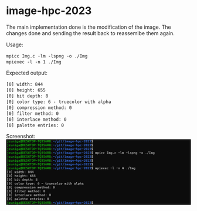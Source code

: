 # image-hpc-2023

The main implementation done is the modification of the image. The changes done and sending the result back to reassemlbe them again.

Usage:
```
mpicc Img.c -lm -lspng -o ./Img
mpiexec -l -n 1 ./Img
```
 
Expected output:
```
[0] width: 844
[0] height: 655
[0] bit depth: 8
[0] color type: 6 - truecolor with alpha
[0] compression method: 0
[0] filter method: 0
[0] interlace method: 0
[0] palette entries: 0
```

Screenshot:
![Image](Results.png)
